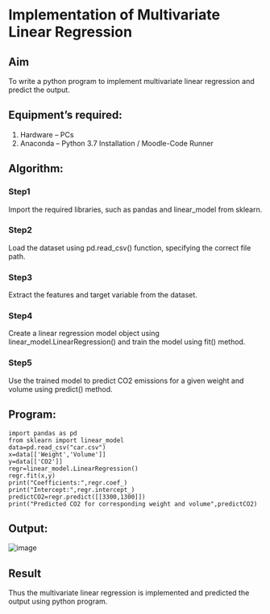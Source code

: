 # Implementation of Multivariate Linear Regression
## Aim
To write a python program to implement multivariate linear regression and predict the output.
## Equipment’s required:
1.	Hardware – PCs
2.	Anaconda – Python 3.7 Installation / Moodle-Code Runner
## Algorithm:
### Step1
Import the required libraries, such as pandas and linear_model from sklearn.

### Step2
Load the dataset using pd.read_csv() function, specifying the correct file path.

### Step3
Extract the features and target variable from the dataset.

### Step4
Create a linear regression model object using linear_model.LinearRegression() and train the model using fit() method.

### Step5
Use the trained model to predict CO2 emissions for a given weight and volume using predict() method.

## Program:
```
import pandas as pd
from sklearn import linear_model
data=pd.read_csv("car.csv")
x=data[['Weight','Volume']]
y=data[['CO2']]
regr=linear_model.LinearRegression()
regr.fit(x,y)
print("Coefficients:",regr.coef_)
print("Intercept:",regr.intercept_)
predictCO2=regr.predict([[3300,1300]])
print("Predicted CO2 for corresponding weight and volume",predictCO2)
```
## Output:

![image](https://github.com/Visalan-H/Multivariate-Linear-Regression/assets/152077751/5093b5d4-2621-4584-ab76-698fcd65efad)


## Result
Thus the multivariate linear regression is implemented and predicted the output using python program.
